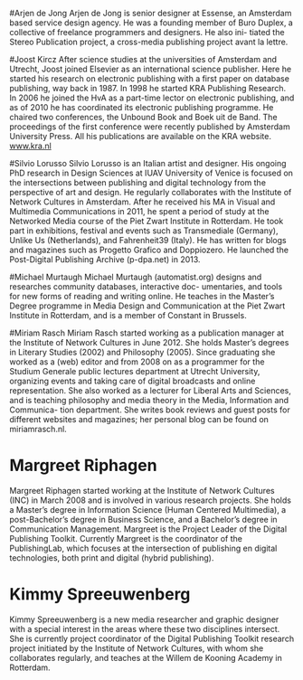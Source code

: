 #Arjen de Jong
Arjen de Jong is senior designer at Essense, an Amsterdam based service design agency. He wasa founding member of Buro Duplex, a collective of freelance programmers and designers. He also ini- tiated the Stereo Publication project, a cross-media publishing project avant la lettre.

#Joost Kircz
After science studies at the universities of Amsterdam and Utrecht, Joost joined Elsevier as an international science publisher. Here he started his research on electronic publishing with a first paper on database publishing, way back in 1987. In 1998 he started KRA Publishing Research. In 2006 he joined the HvA as a part-time lector on electronic publishing, and as of 2010 he has coordinated its electronic publishing programme. He chaired two conferences, the Unbound Book and Boek uit de Band. The proceedings of the first conference were recently published by Amsterdam University Press. All his publications are available on the KRA website. www.kra.nl

#Silvio Lorusso
Silvio Lorusso is an Italian artist and designer. His ongoing PhD research in Design Sciences at IUAV University of Venice is focused on the intersections between publishing and digital technology fromthe perspective of art and design. He regularly collaborates with the Institute of Network Cultures in Amsterdam. After he received his MA in Visual and Multimedia Communications in 2011, he spent a period of study at the Networked Media course of the Piet Zwart Institute in Rotterdam. He took part in exhibitions, festival and events such asTransmediale (Germany), Unlike Us (Netherlands), and Fahrenheit39 (Italy). He has written for blogs and magazines such as Progetto Grafico and Doppiozero. He launched the Post-Digital Publishing Archive (p-dpa.net) in 2013.

#Michael MurtaughMichael Murtaugh (automatist.org) designs and researches community databases, interactive doc- umentaries, and tools for new forms of reading and writing online. He teaches in the Master’s Degree programme in Media Design and Communication at the Piet Zwart Institute in Rotterdam, and is a member of Constant in Brussels.


#Miriam Rasch
Miriam Rasch started working as a publication manager at the Institute of Network Cultures in June 2012. She holds Master’s degrees inLiterary Studies (2002) and Philosophy (2005). Since graduating she worked as a (web) editor and from 2008 on as a programmer for the Studium Generale public lectures department at Utrecht University, organizing events and taking care of digital broadcasts and online representation.She also worked as a lecturer for Liberal Arts and Sciences, and is teaching philosophy and media theory in the Media, Information and Communica- tion department. She writes book reviews and guest posts for different websites and magazines; her personal blog can be found on miriamrasch.nl.



# Margreet Riphagen
Margreet Riphagen started working at the Institute of Network Cultures (INC) in March 2008 and is involved in various research projects. She holds a Master’s degree in Information Science (Human Centered Multimedia), a post-Bachelor’s degree in Business Science, and a Bachelor’s degree in Communication Management. Margreet is the Project Leader of the Digital Publishing Toolkit. Currently Margreet is the coordinator of the PublishingLab, which focuses at the intersection of publishing en digital technologies, both print and digital (hybrid publishing). 


# Kimmy Spreeuwenberg
Kimmy Spreeuwenberg is a new media researcher and graphic designer with a special interest in the areas where these two disciplines intersect.She is currently project coordinator of the Digital Publishing Toolkit research project initiated by the Institute of Network Cultures, with whom she collaborates regularly, and teaches at the Willem de Kooning Academy in Rotterdam.

